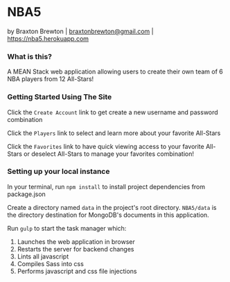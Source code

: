 # NBA5
by Braxton Brewton | braxtonbrewton@gmail.com | https://nba5.herokuapp.com

### What is this?
A MEAN Stack web application allowing users to create their own team of 6 NBA players from 12 All-Stars!

### Getting Started Using The Site

Click the `Create Account` link to get create a new username and password combination

Click the `Players` link to select and learn more about your favorite All-Stars

Click the `Favorites` link to have quick viewing access to your favorite All-Stars or deselect All-Stars to manage your favorites combination!

### Setting up your local instance

In your terminal, run `npm install` to install project dependencies from package.json

Create a directory named `data` in the project's root directory. `NBA5/data` is the directory destination for MongoDB's documents in this application.

Run `gulp` to start the task manager which:
  1. Launches the web application in browser
  2. Restarts the server for backend changes
  3. Lints all javascript
  4. Compiles Sass into css
  5. Performs javascript and css file injections

